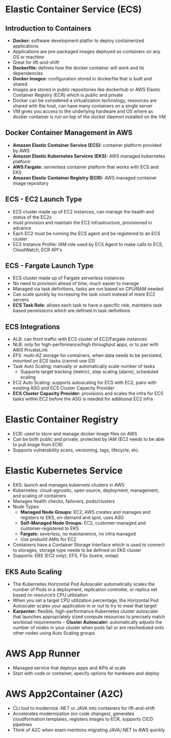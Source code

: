 # Elastic Container Service (ECS)

## Introduction to Containers
- **Docker:** software development platfor to deploy containerized applications
- Applications are pre-packaged images deployed as containers on any OS or machine
- Great for lift-and-shift
- **Dockerfile:** defines how the docker container will work and its dependencies
- **Docker Images:** configuration stored in dockerfile that is built and shared
- Images are stored in public repositories like dockerhub or AWS Elastic Container Registry (ECR) which is public and private
- Docker can be considered a virtualization technology, resources are shared with the host, can have many containers on a single server
- VM gives you access to the underlying hardware and OS where as docker container is run on top of the docker daemon installed on the VM

## Docker Container Management in AWS
- **Amazon Elastic Container Service (ECS):** container platform provided by AWS
- **Amazon Elastic Kubernetes Services (EKS):** AWS managed kubernetes platform
- **AWS Fargate:** serverless container platform that works with ECS and EKS
- **Amazon Elastic Container Registry (ECR):** AWS managed container image repository

## ECS - EC2 Launch Type
- ECS cluster made up of EC2 instances, can manage the health and status of the EC2s
- must provision and maintain the EC2 infrastructure, provisioned in advance
- Each EC2 must be running the ECS agent and be registered to an ECS cluster
- EC2 Instance Profile: IAM role used by ECS Agent to make calls to ECS, CloudWatch, ECR API's

## ECS - Fargate Launch Type
- ECS cluster made up of Fargate serverless instances
- No need to provision ahead of time, much easier to manage
- Managed via task definitions, tasks are run based on CPU/RAM needed
- Can scale quickly by increasing the task count instead of more EC2 servers
- **ECS Task Role:** allows each task to have a specific role, maintains task based permissions which are defined in task definitions

## ECS Integrations
- ALB: can front traffic with ECS cluster of EC2/Fargate instances
- NLB: only for high-performance/high throughput apps, or to pair with AWS PrivateLink
- EFS: multi-AZ storage for containers, when data needs to be persisted, mounted on ECS tasks (cannot use S3)
- Task Auto Scaling: manually or automatically scale number of tasks
    - Supports target tracking (metric), step scaling (alarm), scheduled scaling
- EC2 Auto Scaling: supports autoscaling for ECS with EC2, pairs with existing ASG and ECS Cluster Capacity Provider
- **ECS Cluster Capacity Provider:** provisions and scales the infra for ECS tasks within EC2 before the ASG is needed for additional EC2 infra

# Elastic Container Registry
- ECR: used to store and manage docker image files on AWS
- Can be both public and private, protected by IAM (EC2 needs to be able to pull image from ECR)
- Supports vulnerability scans, versioning, tags, lifecycle, etc.

# Elastic Kubernetes Service
- EKS: launch and manages kubernets clusters in AWS
- Kubernetes: cloud-agnostic, open source, deployment, management, and scaling of containers
- Manages health checks, failovers, pods/clusters
- Node Types:
    - **Managed Node Groups:** EC2, AWS creates and manages and registers to EKS, on-demand and spot, uses ASG
    - **Self-Managed Node Groups:** EC2, customer-managed and customer-registered to EKS
    - **Fargate:** severless, no maintanence, no infra managed
    - Use prebuild AMIs for EC2
- Containers have a Container Storage Interface which is used to connect to storages, storage type needs to be defined on EKS cluster
- Supports: EBS (EC2 only), EFS, FSx (lustre, ontap)

## EKS Auto Scaling
- The Kubernetes Horizontal Pod Autoscaler automatically scales the number of Pods in a deployment, replication controller, or replica set based on resource’s CPU utilization
- When you set a target CPU utilization percentage, the Horizontal Pod Autoscaler scales your application in or out to try to meet that target
- **Karpenter:** flexible, high-performance Kubernetes cluster autoscaler that launches appropriately sized compute resources to precisely match workload requirements
– **Cluster Autoscaler:** automatically adjusts the number of nodes in your cluster when pods fail or are rescheduled onto other nodes using Auto Scaling groups

# AWS App Runner
- Managed service that deploys apps and APIs at scale
- Start with code or container, specify options for hardware and deploy

# AWS App2Container (A2C)
- CLI tool to modernize .NET or JAVA into containers for lift-and-shift
- Accelerates modernization (no code changes), generates cloudformation templates, registers images to ECR, supports CICD pipelines
- Think of A2C when exam mentions migrating JAVA/.NET to AWS quickly

